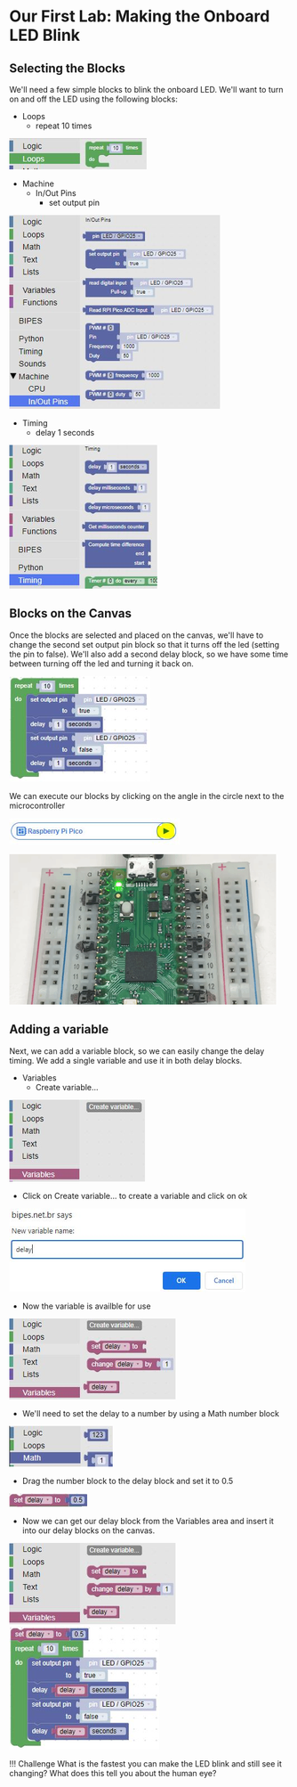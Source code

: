 # Our First Lab: Making the Onboard LED Blink

## Selecting the Blocks

We'll need a few simple blocks to blink the onboard LED.  We'll want to turn on and off the LED using the following blocks:

- Loops
    - repeat 10 times

![repeat 10 times loop](./img/repeat10.jpg)
- Machine
    - In/Out Pins
        - set output pin

![set output pin](./img/setOuputPin.jpg)

- Timing
    - delay 1 seconds

![delay 1 second](./img/delay1sec.jpg)

## Blocks on the Canvas

Once the blocks are selected and placed on the canvas, we'll have to change the second set output pin block so that it turns off the led (setting the pin to false).  We'll also add a second delay block, so we have some time between turning off the led and turning it back on.

![blinking the onboard led](./img/blink1.jpg)

We can execute our blocks by clicking on the angle in the circle next to the microcontroller 

![run button](./img/runButton.jpg)

![blinking onboard led](./img/blink-on-board-led.gif)

## Adding a variable 

Next, we can add a variable block, so we can easily change the delay timing.  We add a single variable and use it in both delay blocks.

- Variables
    - Create variable...

![create a variable](./img/variable.jpg)

- Click on Create variable... to create a variable and click on ok

![delay variable](./img/delayVariable.jpg)

- Now the variable is availble for use

![created delay](./img/delayVariable2.jpg)

- We'll need to set the delay to a number by using a Math number block

![math number](./img/mathNumber.jpg)

- Drag the number block to the delay block and set it to 0.5

![set delay](./img/setDelay.jpg)

- Now we can get our delay block from the Variables area and insert it into our delay blocks on the canvas.

![get delay variable](./img/delayVariable3.jpg)
![change blink rate](./img/blink2.jpg)

!!! Challenge
    What is the fastest you can make the LED blink and still see it changing?  What does this tell you about the human eye?